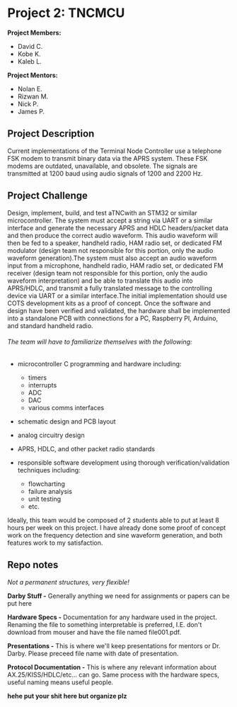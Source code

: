 # Project 2: TNCMCU

**Project Members:**
- David C.
- Kobe K.
- Kaleb L.

**Project Mentors:**
- Nolan E.
- Rizwan M.
- Nick P.
- James P.

## Project Description
Current implementations of the Terminal Node Controller use a telephone FSK modem to transmit binary  data via the APRS system. These FSK modems are outdated, unavailable, and obsolete. The signals are transmitted at 1200 baud using audio signals of 1200 and 2200 Hz.

## Project Challenge
Design, implement, build, and test aTNCwith an STM32 or similar microcontroller. The system must accept a string via UART or a similar interface and generate the necessary APRS and HDLC headers/packet data and then produce the correct audio waveform. This audio waveform will then be fed to a speaker, handheld radio, HAM radio set, or dedicated FM modulator (design team not responsible for this portion, only the audio waveform generation).The system must also accept an audio waveform input from a microphone, handheld radio, HAM radio set, or dedicated FM receiver (design team not responsible for this portion, only the audio waveform interpretation) and be able to translate this audio into APRS/HDLC, and transmit a fully translated message to the controlling device via UART or a similar interface.The  initial implementation should use COTS development kits as a proof of concept. Once the software and design have been verified and validated, the hardware shall be implemented into a standalone PCB with connections for a PC, Raspberry PI, Arduino, and standard handheld radio.

###### The team will have to familiarize themselves with the following:
- microcontroller C programming and hardware including:
	- timers
	- interrupts
	- ADC 
	- DAC
	- various comms interfaces
	
- schematic design and PCB layout
- analog circuitry design
- APRS, HDLC, and other packet radio standards
- responsible software development using thorough verification/validation techniques including:
	- flowcharting
	- failure analysis
	- unit testing
	- etc.

Ideally, this team would be composed of 2 students able to put at least 8 hours per week on this project. I have already done some proof of concept work on the frequency detection and sine waveform generation, and both features work to my satisfaction.

## Repo notes
*Not a permanent structures, very flexible!*

**Darby Stuff -** Generally anything we need for assignments or papers can be put here

**Hardware Specs -** Documentation for any hardware used in the project. Renaming the file to something interpretable is preferred, I.E. don't download from mouser and have the file named file001.pdf.

**Presentations -** This is where we'll keep presentations for mentors or Dr. Darby. Please preceed file name with date of presentation.

**Protocol Documentation -** This is where any relevant information about AX.25/KISS/HDLC/etc... can go. Same process with the hardware specs, useful naming means useful people.

**hehe put your shit here but __organize plz__**